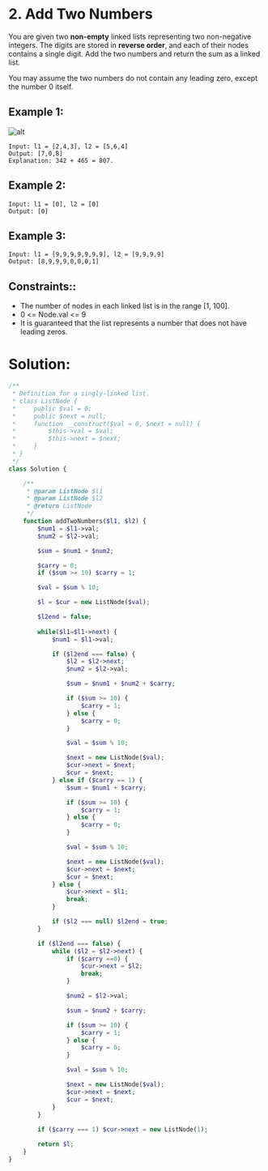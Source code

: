 # 2. Add Two Numbers

You are given two **non-empty** linked lists representing two non-negative integers. The digits are stored in **reverse order**, and each of their nodes contains a single digit. Add the two numbers and return the sum as a linked list.

You may assume the two numbers do not contain any leading zero, except the number 0 itself.

## Example 1:
![alt](https://assets.leetcode.com/uploads/2020/10/02/addtwonumber1.jpg)
~~~
Input: l1 = [2,4,3], l2 = [5,6,4]
Output: [7,0,8]
Explanation: 342 + 465 = 807.
~~~

## Example 2:
~~~
Input: l1 = [0], l2 = [0]
Output: [0]
~~~

## Example 3:
~~~
Input: l1 = [9,9,9,9,9,9,9], l2 = [9,9,9,9]
Output: [8,9,9,9,0,0,0,1]
~~~

## Constraints::
- The number of nodes in each linked list is in the range [1, 100].
- 0 <= Node.val <= 9
- It is guaranteed that the list represents a number that does not have leading zeros.

# Solution:
~~~PHP
/**
 * Definition for a singly-linked list.
 * class ListNode {
 *     public $val = 0;
 *     public $next = null;
 *     function __construct($val = 0, $next = null) {
 *         $this->val = $val;
 *         $this->next = $next;
 *     }
 * }
 */
class Solution {

    /**
     * @param ListNode $l1
     * @param ListNode $l2
     * @return ListNode
     */
    function addTwoNumbers($l1, $l2) {
        $num1 = $l1->val;
        $num2 = $l2->val;

        $sum = $num1 + $num2;

        $carry = 0;
        if ($sum >= 10) $carry = 1;

        $val = $sum % 10;

        $l = $cur = new ListNode($val);

        $l2end = false;
        
        while($l1=$l1->next) {
            $num1 = $l1->val;

            if ($l2end === false) {
                $l2 = $l2->next;
                $num2 = $l2->val;

                $sum = $num1 + $num2 + $carry;

                if ($sum >= 10) {
                    $carry = 1;
                } else {
                    $carry = 0;
                }

                $val = $sum % 10;

                $next = new ListNode($val);
                $cur->next = $next;
                $cur = $next;
            } else if ($carry == 1) {
                $sum = $num1 + $carry;

                if ($sum >= 10) {
                    $carry = 1;
                } else {
                    $carry = 0;
                }

                $val = $sum % 10;

                $next = new ListNode($val);
                $cur->next = $next;
                $cur = $next;
            } else {
                $cur->next = $l1;
                break;
            }

            if ($l2 === null) $l2end = true;
        }

        if ($l2end === false) {
            while ($l2 = $l2->next) {
                if ($carry ==0) {
                    $cur->next = $l2;
                    break;
                }

                $num2 = $l2->val;

                $sum = $num2 + $carry;

                if ($sum >= 10) {
                    $carry = 1;
                } else {
                    $carry = 0;
                }

                $val = $sum % 10;

                $next = new ListNode($val);
                $cur->next = $next;
                $cur = $next;
            }
        }
        
        if ($carry === 1) $cur->next = new ListNode(1);

        return $l;
    }
}
~~~
